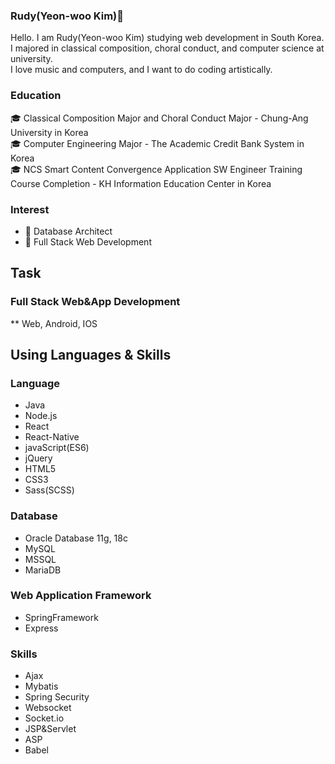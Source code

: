 ### Rudy(Yeon-woo Kim)👋

Hello. I am Rudy(Yeon-woo Kim) studying web development in South Korea.     
I majored in classical composition, choral conduct, and computer science at university.     
I love music and computers, and I want to do coding artistically.    

### Education

🎓 Classical Composition Major and Choral Conduct Major - Chung-Ang University in Korea     
🎓 Computer Engineering Major - The Academic Credit Bank System in Korea    
🎓 NCS Smart Content Convergence Application SW Engineer Training Course Completion - KH Information Education Center in Korea    

### Interest
* 🌱 Database Architect
* 🌱 Full Stack Web Development

## Task
### Full Stack Web&App Development
** Web, Android, IOS

## Using Languages & Skills
### Language
* Java
* Node.js
* React
* React-Native
* javaScript(ES6)
* jQuery
* HTML5
* CSS3
* Sass(SCSS)

### Database
* Oracle Database 11g, 18c
* MySQL
* MSSQL
* MariaDB

### Web Application Framework
* SpringFramework
* Express

### Skills
* Ajax
* Mybatis
* Spring Security
* Websocket
* Socket.io
* JSP&Servlet
* ASP
* Babel

<!--
**ehdqkd616/ehdqkd616** is a ✨ _special_ ✨ repository because its `README.md` (this file) appears on your GitHub profile.

Here are some ideas to get you started:

- 🔭 I’m currently working on ...
- 🌱 I’m currently learning ...
- 👯 I’m looking to collaborate on ...
- 🤔 I’m looking for help with ...
- 💬 Ask me about ...
- 📫 How to reach me: ...
- 😄 Pronouns: ...
- ⚡ Fun fact: ...
-->
